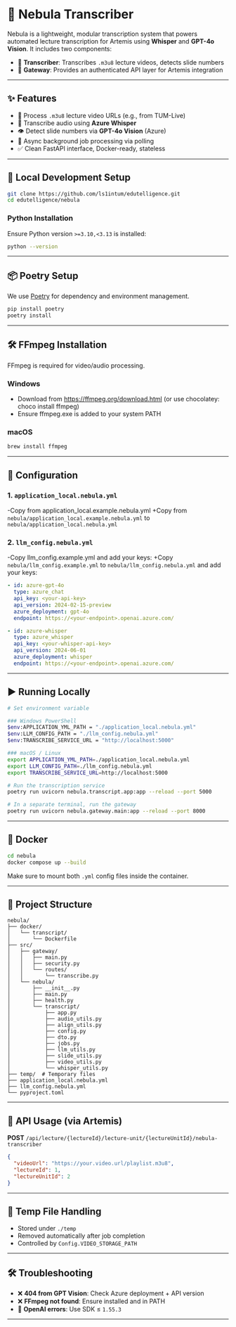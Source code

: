# 🧠 Nebula Transcriber

Nebula is a lightweight, modular transcription system that powers automated lecture transcription for Artemis using **Whisper** and **GPT-4o Vision**. It includes two components:

- 🎯 **Transcriber**: Transcribes `.m3u8` lecture videos, detects slide numbers
- 🚪 **Gateway**: Provides an authenticated API layer for Artemis integration

---

## ✨ Features

- 🎥 Process `.m3u8` lecture video URLs (e.g., from TUM-Live)
- 🧠 Transcribe audio using **Azure Whisper**
- 👁️ Detect slide numbers via **GPT-4o Vision** (Azure)
- 🔁 Async background job processing via polling
- ✅ Clean FastAPI interface, Docker-ready, stateless

---

## 🧪 Local Development Setup

```bash
git clone https://github.com/ls1intum/edutelligence.git
cd edutelligence/nebula
```

### Python Installation

Ensure Python version `>=3.10,<3.13` is installed:

```bash
python --version
```

---

## 📦 Poetry Setup

We use [Poetry](https://python-poetry.org/) for dependency and environment management.

```bash
pip install poetry
poetry install
```

---

## 🛠 FFmpeg Installation

FFmpeg is required for video/audio processing.

### Windows

- Download from https://ffmpeg.org/download.html (or use chocolatey: choco install ffmpeg)
- Ensure ffmpeg.exe is added to your system PATH

### macOS

```bash
brew install ffmpeg
```

---

## 🔧 Configuration

### 1. `application_local.nebula.yml`

-Copy from application_local.example.nebula.yml
+Copy from `nebula/application_local.example.nebula.yml` to `nebula/application_local.nebula.yml`

### 2. `llm_config.nebula.yml`

-Copy llm_config.example.yml and add your keys:
+Copy `nebula/llm_config.example.yml` to `nebula/llm_config.nebula.yml` and add your keys:

```yaml
- id: azure-gpt-4o
  type: azure_chat
  api_key: <your-api-key>
  api_version: 2024-02-15-preview
  azure_deployment: gpt-4o
  endpoint: https://<your-endpoint>.openai.azure.com/

- id: azure-whisper
  type: azure_whisper
  api_key: <your-whisper-api-key>
  api_version: 2024-06-01
  azure_deployment: whisper
  endpoint: https://<your-endpoint>.openai.azure.com/
```

---

## ▶️ Running Locally

```bash
# Set environment variable

### Windows PowerShell
$env:APPLICATION_YML_PATH = "./application_local.nebula.yml"
$env:LLM_CONFIG_PATH = "./llm_config.nebula.yml"
$env:TRANSCRIBE_SERVICE_URL = "http://localhost:5000"

### macOS / Linux
export APPLICATION_YML_PATH=./application_local.nebula.yml
export LLM_CONFIG_PATH=./llm_config.nebula.yml
export TRANSCRIBE_SERVICE_URL=http://localhost:5000

# Run the transcription service
poetry run uvicorn nebula.transcript.app:app --reload --port 5000

# In a separate terminal, run the gateway
poetry run uvicorn nebula.gateway.main:app --reload --port 8000

```

---

## 🐳 Docker

```bash
cd nebula
docker compose up --build
```

Make sure to mount both `.yml` config files inside the container.

---

## 📁 Project Structure

```
nebula/
├── docker/
│   └── transcript/
│       └── Dockerfile
├── src/
│   ├── gateway/
│   │   ├── main.py
│   │   ├── security.py
│   │   └── routes/
│   │       └── transcribe.py
│   └── nebula/
│       ├── __init__.py
│       ├── main.py
│       ├── health.py
│       └── transcript/
│           ├── app.py
│           ├── audio_utils.py
│           ├── align_utils.py
│           ├── config.py
│           ├── dto.py
│           ├── jobs.py
│           ├── llm_utils.py
│           ├── slide_utils.py
│           ├── video_utils.py
│           └── whisper_utils.py
├── temp/  # Temporary files
├── application_local.nebula.yml
├── llm_config.nebula.yml
└── pyproject.toml
```

---

## 📡 API Usage (via Artemis)

**POST** `/api/lecture/{lectureId}/lecture-unit/{lectureUnitId}/nebula-transcriber`

```json
{
  "videoUrl": "https://your.video.url/playlist.m3u8",
  "lectureId": 1,
  "lectureUnitId": 2
}
```

---

## 🧹 Temp File Handling

- Stored under `./temp`
- Removed automatically after job completion
- Controlled by `Config.VIDEO_STORAGE_PATH`

---

## 🛠 Troubleshooting

- ❌ **404 from GPT Vision**: Check Azure deployment + API version
- ❌ **FFmpeg not found**: Ensure installed and in PATH
- 🧪 **OpenAI errors**: Use SDK ≤ `1.55.3`

---
